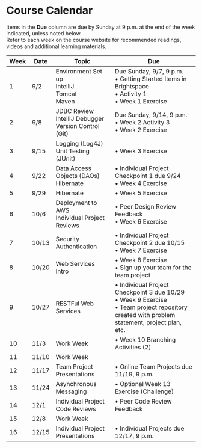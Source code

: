 
# Course Calendar

Items in the **Due** column are due by Sunday at 9 p.m. at the end of the week indicated, unless noted below.  
Refer to each week on the course website for recommended readings, videos and additional learning materials.

| Week | Date  | Topic | Due |
|------|-------|-------|-----|
| 1 | 9/2 | Environment Set up <br> IntelliJ <br> Tomcat <br> Maven | Due Sunday, 9/7, 9 p.m. <br> • Getting Started Items in Brightspace <br> • Activity 1 <br> • Week 1 Exercise |
| 2 | 9/8 | JDBC Review <br> IntelliJ Debugger <br> Version Control (Git) | Due Sunday, 9/14, 9 p.m. <br> • Week 2 Activity 3 <br> • Week 2 Exercise |
| 3 | 9/15 | Logging (Log4J) <br> Unit Testing (JUnit) | • Week 3 Exercise |
| 4 | 9/22 | Data Access Objects (DAOs) <br> Hibernate | • Individual Project Checkpoint 1 due 9/24 <br> • Week 4 Exercise |
| 5 | 9/29 | Hibernate | • Week 5 Exercise |
| 6 | 10/6 | Deployment to AWS <br> Individual Project Reviews | • Peer Design Review Feedback <br> • Week 6 Exercise |
| 7 | 10/13 | Security <br> Authentication | • Individual Project Checkpoint 2 due 10/15 <br> • Week 7 Exercise |
| 8 | 10/20 | Web Services Intro | • Week 8 Exercise <br> • Sign up your team for the team project |
| 9 | 10/27 | RESTFul Web Services | • Individual Project Checkpoint 3 due 10/29 <br> • Week 9 Exercise <br> • Team project repository created with problem statement, project plan, etc. |
| 10 | 11/3 | Work Week | • Week 10 Branching Activities (2) |
| 11 | 11/10 | Work Week | |
| 12 | 11/17 | Team Project Presentations | • Online Team Projects due 11/19, 9 p.m. |
| 13 | 11/24 | Asynchronous Messaging | • Optional Week 13 Exercise (Challenge) |
| 14 | 12/1 | Individual Project Code Reviews | • Peer Code Review Feedback |
| 15 | 12/8 | Work Week | |
| 16 | 12/15 | Individual Project Presentations | • Individual Projects due 12/17, 9 p.m. |
